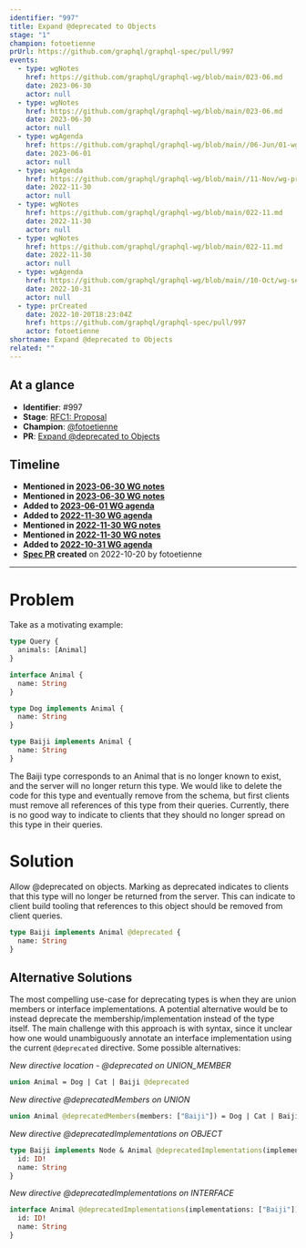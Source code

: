 ```yaml
---
identifier: "997"
title: Expand @deprecated to Objects
stage: "1"
champion: fotoetienne
prUrl: https://github.com/graphql/graphql-spec/pull/997
events:
  - type: wgNotes
    href: https://github.com/graphql/graphql-wg/blob/main/023-06.md
    date: 2023-06-30
    actor: null
  - type: wgNotes
    href: https://github.com/graphql/graphql-wg/blob/main/023-06.md
    date: 2023-06-30
    actor: null
  - type: wgAgenda
    href: https://github.com/graphql/graphql-wg/blob/main//06-Jun/01-wg-primary.md
    date: 2023-06-01
    actor: null
  - type: wgAgenda
    href: https://github.com/graphql/graphql-wg/blob/main//11-Nov/wg-primary.md
    date: 2022-11-30
    actor: null
  - type: wgNotes
    href: https://github.com/graphql/graphql-wg/blob/main/022-11.md
    date: 2022-11-30
    actor: null
  - type: wgNotes
    href: https://github.com/graphql/graphql-wg/blob/main/022-11.md
    date: 2022-11-30
    actor: null
  - type: wgAgenda
    href: https://github.com/graphql/graphql-wg/blob/main//10-Oct/wg-secondary-eu.md
    date: 2022-10-31
    actor: null
  - type: prCreated
    date: 2022-10-20T18:23:04Z
    href: https://github.com/graphql/graphql-spec/pull/997
    actor: fotoetienne
shortname: Expand @deprecated to Objects
related: ""
---
```


## At a glance

- **Identifier**: #997
- **Stage**: [RFC1: Proposal](https://github.com/graphql/graphql-spec/blob/main/CONTRIBUTING.md#stage-1-proposal)
- **Champion**: [@fotoetienne](https://github.com/fotoetienne)
- **PR**: [Expand @deprecated to Objects](https://github.com/graphql/graphql-spec/pull/997)

<!-- BEGIN_CUSTOM_TEXT -->



<!-- END_CUSTOM_TEXT -->

## Timeline

- **Mentioned in [2023-06-30 WG notes](https://github.com/graphql/graphql-wg/blob/main/023-06.md)**
- **Mentioned in [2023-06-30 WG notes](https://github.com/graphql/graphql-wg/blob/main/023-06.md)**
- **Added to [2023-06-01 WG agenda](https://github.com/graphql/graphql-wg/blob/main//06-Jun/01-wg-primary.md)**
- **Added to [2022-11-30 WG agenda](https://github.com/graphql/graphql-wg/blob/main//11-Nov/wg-primary.md)**
- **Mentioned in [2022-11-30 WG notes](https://github.com/graphql/graphql-wg/blob/main/022-11.md)**
- **Mentioned in [2022-11-30 WG notes](https://github.com/graphql/graphql-wg/blob/main/022-11.md)**
- **Added to [2022-10-31 WG agenda](https://github.com/graphql/graphql-wg/blob/main//10-Oct/wg-secondary-eu.md)**
- **[Spec PR](https://github.com/graphql/graphql-spec/pull/997) created** on 2022-10-20 by fotoetienne

<!-- VERBATIM -->

---

# Problem

Take as a motivating example:

```graphql
type Query {
  animals: [Animal]
}

interface Animal {
  name: String
}

type Dog implements Animal {
  name: String
}

type Baiji implements Animal {
  name: String
}
```

The Baiji type corresponds to an Animal that is no longer known to exist, and the server will no longer return this type.
We would like to delete the code for this type and eventually remove from the schema, but first clients must remove all references of this type from their queries. Currently, there is no good way to indicate to clients that they should no longer spread on this type in their queries.

# Solution
Allow @deprecated on objects. Marking as deprecated indicates to clients that this type will no longer be returned from the server. This can indicate to client build tooling that references to this object should be removed from client queries.

```graphql
type Baiji implements Animal @deprecated {
  name: String
}
```

## Alternative Solutions
The most compelling use-case for deprecating types is when they are union members or interface implementations. A potential alternative would be to instead deprecate the membership/implementation instead of the type itself. The main challenge with this approach is with syntax, since it unclear how one would unambiguously annotate an interface implementation using the current `@deprecated` directive. Some possible alternatives:

*New directive location - @deprecated on UNION_MEMBER*
```graphql
union Animal = Dog | Cat | Baiji @deprecated
```

*New directive @deprecatedMembers on UNION*
```graphql
union Animal @deprecatedMembers(members: ["Baiji"]) = Dog | Cat | Baiji
```

*New directive @deprecatedImplementations on OBJECT*
```graphql
type Baiji implements Node & Animal @deprecatedImplementations(implementations: ["Animal"]) {
  id: ID!
  name: String
}
```

*New directive @deprecatedImplementations on INTERFACE*
```graphql
interface Animal @deprecatedImplementations(implementations: ["Baiji"]) {
  id: ID!
  name: String
}
```
